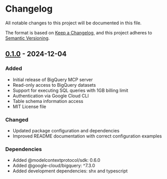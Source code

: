 # Changelog

All notable changes to this project will be documented in this file.

The format is based on [Keep a Changelog](https://keepachangelog.com/en/1.0.0/),
and this project adheres to [Semantic Versioning](https://semver.org/spec/v2.0.0.html).

## [0.1.0] - 2024-12-04

### Added
- Initial release of BigQuery MCP server
- Read-only access to BigQuery datasets
- Support for executing SQL queries with 1GB billing limit
- Authentication via Google Cloud CLI
- Table schema information access
- MIT License file

### Changed
- Updated package configuration and dependencies
- Improved README documentation with correct configuration examples

### Dependencies
- Added @modelcontextprotocol/sdk: 0.6.0
- Added @google-cloud/bigquery: ^7.3.0
- Added development dependencies: shx and typescript

[0.1.0]: https://github.com/ergut/mcp-bigquery-server/releases/tag/v0.1.0
